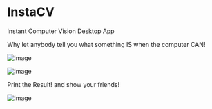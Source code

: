# InstaCV
Instant Computer Vision Desktop App

Why let anybody tell you what something IS when the computer CAN!

![image](https://user-images.githubusercontent.com/69645693/117561519-14a90380-b05d-11eb-8c11-584ad737d6e7.png)


![image](https://user-images.githubusercontent.com/69645693/117561521-1d99d500-b05d-11eb-8a98-14875cb3ab98.png)

Print the Result! and show your friends!

![image](https://user-images.githubusercontent.com/69645693/117561529-2ab6c400-b05d-11eb-9cef-e6dbe18dc5ca.png)

